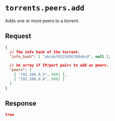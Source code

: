 # `torrents.peers.add`

Adds one or more peers to a torrent.

## Request

```json
{
  // The info hash of the torrent.
  "info_hash": [ "abcdef0123456789abcd", null ],

  // An array if IP/port pairs to add as peers.
  "peers": [
    [ "192.168.0.5", 6881 ],
    [ "192.168.0.8", 6881 ]
  ]
}
```

## Response

```json
true
```

